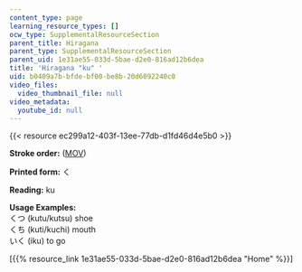 ```yaml
---
content_type: page
learning_resource_types: []
ocw_type: SupplementalResourceSection
parent_title: Hiragana
parent_type: SupplementalResourceSection
parent_uid: 1e31ae55-033d-5bae-d2e0-816ad12b6dea
title: 'Hiragana "ku" '
uid: b0409a7b-bfde-bf00-be8b-20d6092240c0
video_files:
  video_thumbnail_file: null
video_metadata:
  youtube_id: null
---
```


{{< resource ec299a12-403f-13ee-77db-d1fd46d4e5b0 >}}

**Stroke order:** ([MOV](http://www.archive.org/download/MITRES21F.01S10_HIRAGANA_CHARACTERS/0415.mov))

**Printed form:** く

**Reading:** ku

**Usage Examples:**  
くつ (kutu/kutsu) shoe  
くち (kuti/kuchi) mouth  
いく (iku) to go

  
\[{{% resource_link 1e31ae55-033d-5bae-d2e0-816ad12b6dea "Home" %}}\]